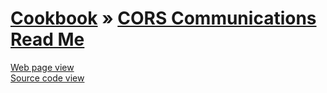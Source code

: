 [Cookbook]( ../index.html ) &raquo; [CORS Communications Read Me]( index.html )
===

[Web page view]( http://jaanga.github.io/cookbook/cors-communications/r1/cors-communications.html )  
[Source code view]( https://github.com/jaanga/cookbook/tree/gh-pages/cors-communications/r1/ )  